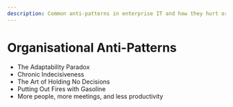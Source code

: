 ```yaml
---
description: Common anti-patterns in enterprise IT and how they hurt organization
---
```


# Organisational Anti-Patterns

* The Adaptability Paradox
* Chronic Indecisiveness
* The Art of Holding No Decisions
* Putting Out Fires with Gasoline
* More people, more meetings, and less productivity

